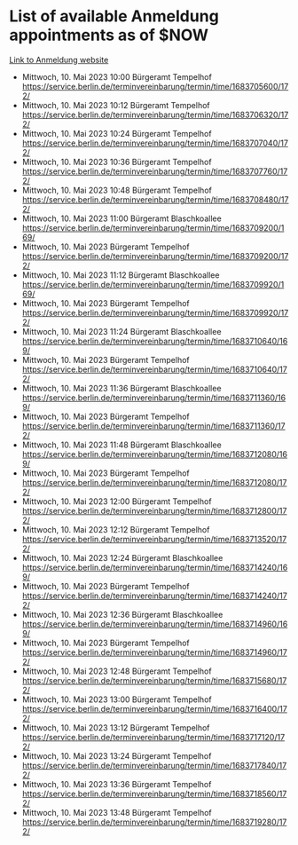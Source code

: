 # List of available Anmeldung appointments as of $NOW
[Link to Anmeldung website](https://service.berlin.de/terminvereinbarung/termin/tag.php?termin=1&anliegen[]=120686&dienstleisterlist=122210,122217,327316,122219,327312,122227,327314,122231,327346,122243,327348,122254,122252,329742,122260,329745,122262,329748,122271,327278,122273,327274,122277,327276,330436,122280,327294,122282,327290,122284,327292,122291,327270,122285,327266,122286,327264,122296,327268,150230,329760,122297,327286,122294,327284,122312,329763,122314,329775,122304,327330,122311,327334,122309,327332,317869,122281,327352,122279,329772,122283,122276,327324,122274,327326,122267,329766,122246,327318,122251,327320,122257,327322,122208,327298,122226,327300&herkunft=http%3A%2F%2Fservice.berlin.de%2Fdienstleistung%2F120686%2F)
- Mittwoch, 10. Mai 2023 10:00 Bürgeramt Tempelhof https://service.berlin.de/terminvereinbarung/termin/time/1683705600/172/
- Mittwoch, 10. Mai 2023 10:12 Bürgeramt Tempelhof https://service.berlin.de/terminvereinbarung/termin/time/1683706320/172/
- Mittwoch, 10. Mai 2023 10:24 Bürgeramt Tempelhof https://service.berlin.de/terminvereinbarung/termin/time/1683707040/172/
- Mittwoch, 10. Mai 2023 10:36 Bürgeramt Tempelhof https://service.berlin.de/terminvereinbarung/termin/time/1683707760/172/
- Mittwoch, 10. Mai 2023 10:48 Bürgeramt Tempelhof https://service.berlin.de/terminvereinbarung/termin/time/1683708480/172/
- Mittwoch, 10. Mai 2023 11:00 Bürgeramt Blaschkoallee https://service.berlin.de/terminvereinbarung/termin/time/1683709200/169/
- Mittwoch, 10. Mai 2023  Bürgeramt Tempelhof https://service.berlin.de/terminvereinbarung/termin/time/1683709200/172/
- Mittwoch, 10. Mai 2023 11:12 Bürgeramt Blaschkoallee https://service.berlin.de/terminvereinbarung/termin/time/1683709920/169/
- Mittwoch, 10. Mai 2023  Bürgeramt Tempelhof https://service.berlin.de/terminvereinbarung/termin/time/1683709920/172/
- Mittwoch, 10. Mai 2023 11:24 Bürgeramt Blaschkoallee https://service.berlin.de/terminvereinbarung/termin/time/1683710640/169/
- Mittwoch, 10. Mai 2023  Bürgeramt Tempelhof https://service.berlin.de/terminvereinbarung/termin/time/1683710640/172/
- Mittwoch, 10. Mai 2023 11:36 Bürgeramt Blaschkoallee https://service.berlin.de/terminvereinbarung/termin/time/1683711360/169/
- Mittwoch, 10. Mai 2023  Bürgeramt Tempelhof https://service.berlin.de/terminvereinbarung/termin/time/1683711360/172/
- Mittwoch, 10. Mai 2023 11:48 Bürgeramt Blaschkoallee https://service.berlin.de/terminvereinbarung/termin/time/1683712080/169/
- Mittwoch, 10. Mai 2023  Bürgeramt Tempelhof https://service.berlin.de/terminvereinbarung/termin/time/1683712080/172/
- Mittwoch, 10. Mai 2023 12:00 Bürgeramt Tempelhof https://service.berlin.de/terminvereinbarung/termin/time/1683712800/172/
- Mittwoch, 10. Mai 2023 12:12 Bürgeramt Tempelhof https://service.berlin.de/terminvereinbarung/termin/time/1683713520/172/
- Mittwoch, 10. Mai 2023 12:24 Bürgeramt Blaschkoallee https://service.berlin.de/terminvereinbarung/termin/time/1683714240/169/
- Mittwoch, 10. Mai 2023  Bürgeramt Tempelhof https://service.berlin.de/terminvereinbarung/termin/time/1683714240/172/
- Mittwoch, 10. Mai 2023 12:36 Bürgeramt Blaschkoallee https://service.berlin.de/terminvereinbarung/termin/time/1683714960/169/
- Mittwoch, 10. Mai 2023  Bürgeramt Tempelhof https://service.berlin.de/terminvereinbarung/termin/time/1683714960/172/
- Mittwoch, 10. Mai 2023 12:48 Bürgeramt Tempelhof https://service.berlin.de/terminvereinbarung/termin/time/1683715680/172/
- Mittwoch, 10. Mai 2023 13:00 Bürgeramt Tempelhof https://service.berlin.de/terminvereinbarung/termin/time/1683716400/172/
- Mittwoch, 10. Mai 2023 13:12 Bürgeramt Tempelhof https://service.berlin.de/terminvereinbarung/termin/time/1683717120/172/
- Mittwoch, 10. Mai 2023 13:24 Bürgeramt Tempelhof https://service.berlin.de/terminvereinbarung/termin/time/1683717840/172/
- Mittwoch, 10. Mai 2023 13:36 Bürgeramt Tempelhof https://service.berlin.de/terminvereinbarung/termin/time/1683718560/172/
- Mittwoch, 10. Mai 2023 13:48 Bürgeramt Tempelhof https://service.berlin.de/terminvereinbarung/termin/time/1683719280/172/
